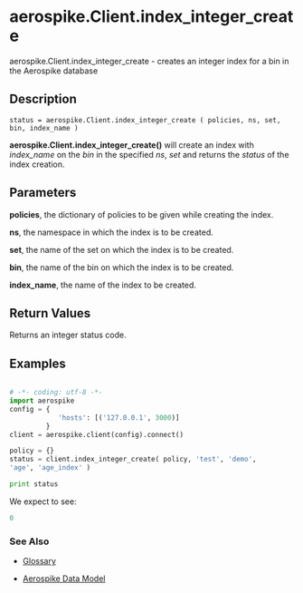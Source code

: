 
# aerospike.Client.index_integer_create

aerospike.Client.index_integer_create - creates an integer index for a bin in the Aerospike database

## Description

```
status = aerospike.Client.index_integer_create ( policies, ns, set, bin, index_name )

```

**aerospike.Client.index_integer_create()** will create an index with *index_name* on the *bin* in the specified *ns*, *set* and returns the *status* of the index creation.

## Parameters

**policies**, the dictionary of policies to be given while creating the index.   

**ns**, the namespace in which the index is to be created.

**set**, the name of the set on which the index is to be created.

**bin**, the name of the bin on which the index is to be created.

**index_name**, the name of the index to be created.

## Return Values
Returns an integer status code.

## Examples

```python

# -*- coding: utf-8 -*-
import aerospike
config = {
            'hosts': [('127.0.0.1', 3000)]
         }
client = aerospike.client(config).connect()

policy = {}
status = client.index_integer_create( policy, 'test', 'demo',
'age', 'age_index' )

print status


```

We expect to see:

```python
0
```



### See Also



- [Glossary](http://www.aerospike.com/docs/guide/glossary.html)

- [Aerospike Data Model](http://www.aerospike.com/docs/architecture/data-model.html)
